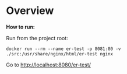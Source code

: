 # Overview

**How to run:**

Run from the project root:
```
docker run --rm --name er-test -p 8081:80 -v ./src:/usr/share/nginx/html/er-test nginx
```
Go to [http://localhost:8080/er-test/](http://localhost:8080/er-test/)
